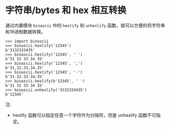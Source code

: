 # 字符串/bytes 和 hex 相互转换

通过内置模块 `binascii` 中的 `hexlify` 和 `unhexlify` 函数，就可以方便的将字符串和16进制数据转换。

```
>>> import binascii
>>> binascii.hexlify('12345')
b'3132333435'
>>> binascii.hexlify('12345', ' ')
b'31 32 33 34 35'
>>> binascii.hexlify('12345', ',')
b'31,32,33,34,35'
>>> binascii.hexlify('12345', '-')
b'31-32-33-34-35'
>>> binascii.hexlify(b'12345', ' ')
b'31 32 33 34 35'
>>> binascii.unhexlify('3132333435')
b'12345'
```

注:
- hexlify 函数可以指定任意一个字符作为分隔符，但是 unhexlify 函数不可指定。
